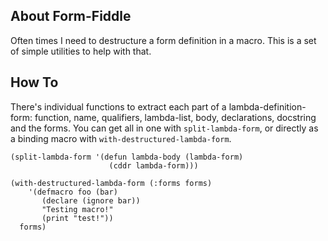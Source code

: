 About Form-Fiddle
-----------------
Often times I need to destructure a form definition in a macro. This is a set of simple utilities to help with that.

How To
------
There's individual functions to extract each part of a lambda-definition-form: function, name, qualifiers, lambda-list, body, declarations, docstring and the forms. You can get all in one with `split-lambda-form`, or directly as a binding macro with `with-destructured-lambda-form`.

    (split-lambda-form '(defun lambda-body (lambda-form)
                          (cddr lambda-form)))

    (with-destructured-lambda-form (:forms forms)
        '(defmacro foo (bar)
           (declare (ignore bar))
           "Testing macro!"
           (print "test!"))
      forms)

